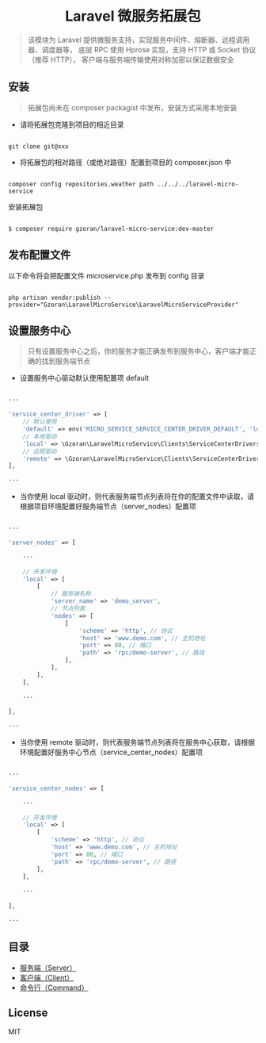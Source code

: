 
<h1 align="center"> Laravel 微服务拓展包 </h1>

> 该模块为 Laravel 提供微服务支持，实现服务中间件、熔断器、远程调用器、调度器等，
> 底层 RPC 使用 Hprose 实现，支持 HTTP 或 Socket 协议（推荐 HTTP），
> 客户端与服务端传输使用对称加密以保证数据安全

## 安装

> 拓展包尚未在 composer packagist 中发布，安装方式采用本地安装

- 请将拓展包克隆到项目的相近目录

```shell

git clone git@xxx

```

- 将拓展包的相对路径（或绝对路径）配置到项目的 composer.json 中

```shell

composer config repositories.weather path ../../../laravel-micro-service

```

安装拓展包

```shell

$ composer require gzoran/laravel-micro-service:dev-master

```

## 发布配置文件

以下命令将会把配置文件 microservice.php 发布到 config 目录

```shell

php artisan vendor:publish --provider="Gzoran\LaravelMicroService\LaravelMicroServiceProvider"

```

## 设置服务中心

> 只有设置服务中心之后，你的服务才能正确发布到服务中心，客户端才能正确的找到服务端节点

- 设置服务中心驱动默认使用配置项 default

```php

···

'service_center_driver' => [
    // 默认使用
    'default' => env('MICRO_SERVICE_SERVICE_CENTER_DRIVER_DEFAULT', 'local'),
    // 本地驱动
    'local' => \Gzoran\LaravelMicroService\Clients\ServiceCenterDrivers\LocalServiceCenterDriver::class,
    // 远程驱动
    'remote' => \Gzoran\LaravelMicroService\Clients\ServiceCenterDrivers\RemoteServiceCenterDriver::class,
],

···

```

- 当你使用 local 驱动时，则代表服务端节点列表将在你的配置文件中读取，请根据项目环境配置好服务端节点（server_nodes）配置项

```php

···

'server_nodes' => [

    ···
    
    // 开发环境
    'local' => [
        [
            // 服务端名称
            'server_name' => 'demo_server',
            // 节点列表
            'nodes' => [
                [
                    'scheme' => 'http', // 协议
                    'host' => 'www.demo.com', // 主机地址
                    'port' => 80, // 端口
                    'path' => 'rpc/demo-server', // 路径
                ],
            ],
        ],
    ],
    
    ···
    
],

···

```

- 当你使用 remote 驱动时，则代表服务端节点列表将在服务中心获取，请根据环境配置好服务中心节点（service_center_nodes）配置项

```php

···

'service_center_nodes' => [

    ···
    
    // 开发环境
    'local' => [
        [
            'scheme' => 'http', // 协议
            'host' => 'www.demo.com', // 主机地址
            'port' => 80, // 端口
            'path' => 'rpc/demo-server', // 路径
        ],
    ],
    
    ···
    
],

···

```

## 目录

- <a href="./docs/Server.md">服务端（Server）</a>
- <a href="./docs/Client.md">客户端（Client）</a>
- <a href="./docs/Command.md">命令行（Command）</a>

## License

MIT